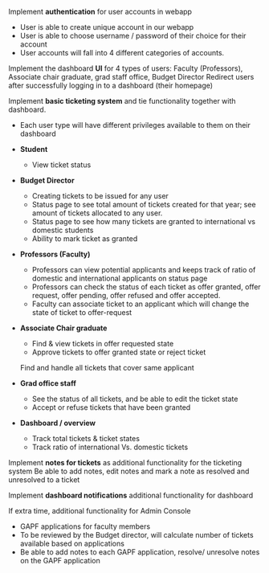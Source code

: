 Implement **authentication** for user accounts in webapp

* User is able to create unique account in our webapp
* User is able to choose username / password of their choice for their account
* User accounts will fall into 4 different categories of accounts.

Implement the dashboard **UI** for 4 types of users: Faculty (Professors), Associate chair graduate, grad staff office, Budget Director
Redirect users after successfully logging in to a dashboard (their homepage)

Implement **basic ticketing system** and tie functionality together with dashboard. 

* Each user type will have different privileges available to them on their dashboard

* **Student**

  * View ticket status

* **Budget Director**

  * Creating tickets to be issued for any user
  * Status page to see total amount of tickets created for that year; see amount of tickets allocated to any user.
  * Status page to see how many tickets are granted to international vs domestic students
  * Ability to mark ticket as granted

* **Professors (Faculty)**

  * Professors can view potential applicants and keeps track of ratio of domestic and international applicants on status page
  * Professors can check the status of each ticket as offer granted, offer request, offer pending, offer refused and offer accepted.
  * Faculty can associate ticket to an applicant which will change the state of ticket to offer-request

* **Associate Chair graduate**

  * Find & view tickets in offer requested state
  * Approve tickets to offer granted state or reject ticket

  Find and handle all tickets that cover same applicant

* **Grad office staff**

  * See the status of all tickets, and be able to edit the ticket state
  * Accept or refuse tickets that have been granted

* **Dashboard / overview**

  * Track total tickets & ticket states
  * Track ratio of international Vs. domestic tickets


 Implement **notes for tickets** as additional functionality for the ticketing system
 Be able to add notes, edit notes and mark a note as resolved and unresolved to a ticket

 Implement **dashboard notifications** additional functionality for dashboard

 If extra time, additional functionality for Admin Console

* GAPF applications for faculty members
* To be reviewed by the Budget director, will calculate number of tickets available based on applications
* Be able to add notes to each GAPF application, resolve/ unresolve notes on the GAPF application
